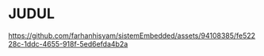 # JUDUL

https://github.com/farhanhisyam/sistemEmbedded/assets/94108385/fe52228c-1ddc-4655-918f-5ed6efda4b2a

